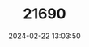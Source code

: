 ---
title: "21690"
category: "Thallomys loringi"
draft: false
date: 2024-02-22 13:03:50
languages:
  English: ["Loring's Rat"]
---
